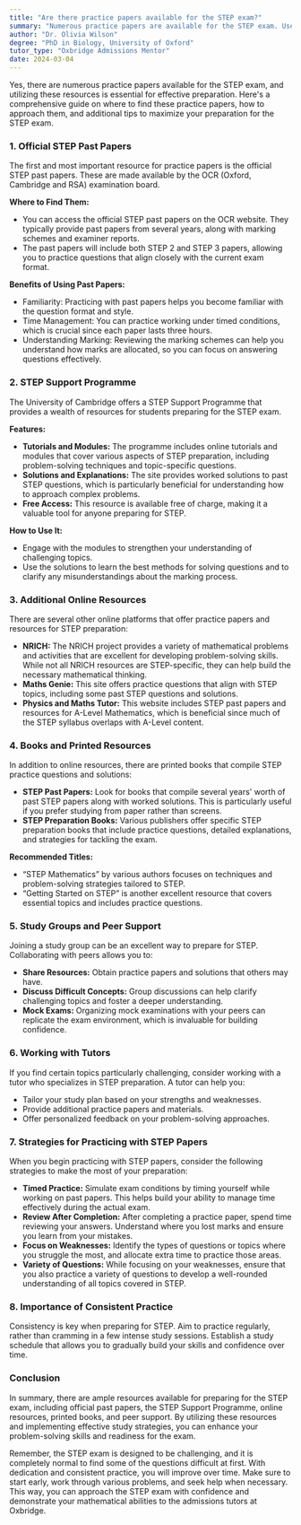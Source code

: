 ```yaml
---
title: "Are there practice papers available for the STEP exam?"
summary: "Numerous practice papers are available for the STEP exam. Use official past papers and resources for effective preparation."
author: "Dr. Olivia Wilson"
degree: "PhD in Biology, University of Oxford"
tutor_type: "Oxbridge Admissions Mentor"
date: 2024-03-04
---
```


Yes, there are numerous practice papers available for the STEP exam, and utilizing these resources is essential for effective preparation. Here's a comprehensive guide on where to find these practice papers, how to approach them, and additional tips to maximize your preparation for the STEP exam.

### 1. Official STEP Past Papers

The first and most important resource for practice papers is the official STEP past papers. These are made available by the OCR (Oxford, Cambridge and RSA) examination board. 

**Where to Find Them:**
- You can access the official STEP past papers on the OCR website. They typically provide past papers from several years, along with marking schemes and examiner reports. 
- The past papers will include both STEP 2 and STEP 3 papers, allowing you to practice questions that align closely with the current exam format. 

**Benefits of Using Past Papers:**
- Familiarity: Practicing with past papers helps you become familiar with the question format and style.
- Time Management: You can practice working under timed conditions, which is crucial since each paper lasts three hours.
- Understanding Marking: Reviewing the marking schemes can help you understand how marks are allocated, so you can focus on answering questions effectively.

### 2. STEP Support Programme

The University of Cambridge offers a STEP Support Programme that provides a wealth of resources for students preparing for the STEP exam.

**Features:**
- **Tutorials and Modules:** The programme includes online tutorials and modules that cover various aspects of STEP preparation, including problem-solving techniques and topic-specific questions.
- **Solutions and Explanations:** The site provides worked solutions to past STEP questions, which is particularly beneficial for understanding how to approach complex problems.
- **Free Access:** This resource is available free of charge, making it a valuable tool for anyone preparing for STEP.

**How to Use It:**
- Engage with the modules to strengthen your understanding of challenging topics.
- Use the solutions to learn the best methods for solving questions and to clarify any misunderstandings about the marking process.

### 3. Additional Online Resources

There are several other online platforms that offer practice papers and resources for STEP preparation:

- **NRICH:** The NRICH project provides a variety of mathematical problems and activities that are excellent for developing problem-solving skills. While not all NRICH resources are STEP-specific, they can help build the necessary mathematical thinking.
- **Maths Genie:** This site offers practice questions that align with STEP topics, including some past STEP questions and solutions.
- **Physics and Maths Tutor:** This website includes STEP past papers and resources for A-Level Mathematics, which is beneficial since much of the STEP syllabus overlaps with A-Level content.

### 4. Books and Printed Resources

In addition to online resources, there are printed books that compile STEP practice questions and solutions:

- **STEP Past Papers:** Look for books that compile several years' worth of past STEP papers along with worked solutions. This is particularly useful if you prefer studying from paper rather than screens.
- **STEP Preparation Books:** Various publishers offer specific STEP preparation books that include practice questions, detailed explanations, and strategies for tackling the exam.

**Recommended Titles:**
- “STEP Mathematics” by various authors focuses on techniques and problem-solving strategies tailored to STEP.
- “Getting Started on STEP” is another excellent resource that covers essential topics and includes practice questions.

### 5. Study Groups and Peer Support

Joining a study group can be an excellent way to prepare for STEP. Collaborating with peers allows you to:

- **Share Resources:** Obtain practice papers and solutions that others may have.
- **Discuss Difficult Concepts:** Group discussions can help clarify challenging topics and foster a deeper understanding.
- **Mock Exams:** Organizing mock examinations with your peers can replicate the exam environment, which is invaluable for building confidence.

### 6. Working with Tutors

If you find certain topics particularly challenging, consider working with a tutor who specializes in STEP preparation. A tutor can help you:

- Tailor your study plan based on your strengths and weaknesses.
- Provide additional practice papers and materials.
- Offer personalized feedback on your problem-solving approaches.

### 7. Strategies for Practicing with STEP Papers

When you begin practicing with STEP papers, consider the following strategies to make the most of your preparation:

- **Timed Practice:** Simulate exam conditions by timing yourself while working on past papers. This helps build your ability to manage time effectively during the actual exam.
- **Review After Completion:** After completing a practice paper, spend time reviewing your answers. Understand where you lost marks and ensure you learn from your mistakes.
- **Focus on Weaknesses:** Identify the types of questions or topics where you struggle the most, and allocate extra time to practice those areas.
- **Variety of Questions:** While focusing on your weaknesses, ensure that you also practice a variety of questions to develop a well-rounded understanding of all topics covered in STEP.

### 8. Importance of Consistent Practice

Consistency is key when preparing for STEP. Aim to practice regularly, rather than cramming in a few intense study sessions. Establish a study schedule that allows you to gradually build your skills and confidence over time.

### Conclusion

In summary, there are ample resources available for preparing for the STEP exam, including official past papers, the STEP Support Programme, online resources, printed books, and peer support. By utilizing these resources and implementing effective study strategies, you can enhance your problem-solving skills and readiness for the exam.

Remember, the STEP exam is designed to be challenging, and it is completely normal to find some of the questions difficult at first. With dedication and consistent practice, you will improve over time. Make sure to start early, work through various problems, and seek help when necessary. This way, you can approach the STEP exam with confidence and demonstrate your mathematical abilities to the admissions tutors at Oxbridge.
    